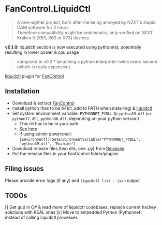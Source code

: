 ﻿# FanControl.LiquidCtl

> A one-nighter project, born after me being annoyed by NZXT's stupid CAM software for 2 hours  
> Therefore compatibility might be problematic, only verified on NZXT Kraken X (X53, X63 or X73) devices.

**v0.1.0**: liquidctl section is now executed using pythonnet, potentially resulting in lower power & cpu usage
> compared to v0.0.* lanuching a python interpreter twice every second (which is really expensive)

[liquidctl](https://github.com/liquidctl/liquidctl) plugin for [FanControl](https://github.com/Rem0o/FanControl.Releases)

## Installation

- Download & extract [FanControl](https://github.com/Rem0o/FanControl.Releases#installation)
- Install python (has to be 64bit, add to PATH when installing) & [liquidctl](https://github.com/liquidctl/liquidctl#windows-system-level-dependencies)
- Set system environment variable: `PYTHONNET_PYDLL` to `python39.dll` (`or python37.dll`, `python38.dll`, depending on your python version)
  - This dll has to be in your path
  - [See here](https://superuser.com/questions/949560/how-do-i-set-system-environment-variables-in-windows-10)
  - If using admin powershell: `[Environment]::SetEnvironmentVariable("PYTHONNET_PYDLL", "python39.dll", "Machine")`
- Download release files (two dlls, one .py) from [Releases](https://github.com/chenseanxy/FanControl.LiquidCtl/releases)
- Put the release files in your FanControl folder/plugins

## Filing issues

Please provide error logs (if any) and `liquidctl list --json` output

## TODOs

[] Get gud in C# & read more of liquidctl codebases, replace current hackey solutions with REAL ones
[x] Move to embedded Python (Pythonnet) instead of calling liquidctl processes
